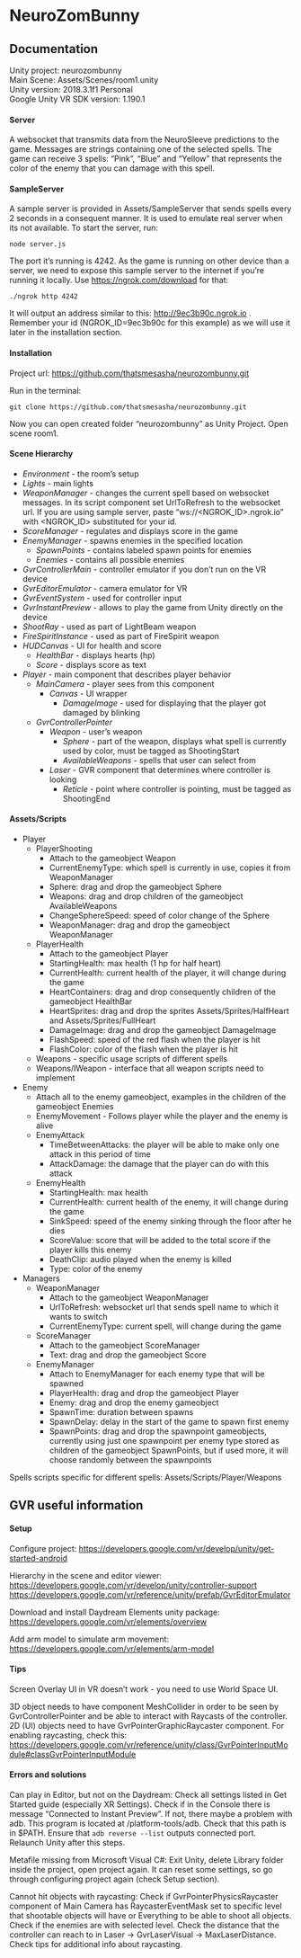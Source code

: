 # NeuroZomBunny
## Documentation
Unity project: neurozombunny  
Main Scene: Assets/Scenes/room1.unity  
Unity version: 2018.3.1f1 Personal  
Google Unity VR SDK version: 1.190.1  

#### Server
A websocket that transmits data from the NeuroSleeve predictions to the game. Messages are strings containing one of the selected spells. The game can receive 3 spells: “Pink”, “Blue” and “Yellow” that represents the color of the enemy that you can damage with this spell.

#### SampleServer
A sample server is provided in Assets/SampleServer that sends spells every 2 seconds in a consequent manner. It is used to emulate real server when its not available. To start the server, run:

```
node server.js
```

The port it’s running is 4242.
As the game is running on other device than a server, we need to expose this sample server to the internet if you’re running it locally. Use https://ngrok.com/download for that:

```
./ngrok http 4242
```

It will output an address similar to this: http://9ec3b90c.ngrok.io . Remember your id (NGROK_ID=9ec3b90c for this example) as we will use it later in the installation section.

#### Installation

Project url: https://github.com/thatsmesasha/neurozombunny.git

Run in the terminal:

```
git clone https://github.com/thatsmesasha/neurozombunny.git
```

Now you can open created folder “neurozombunny” as Unity Project. Open scene room1.

#### Scene Hierarchy
- _Environment_ - the room’s setup
- _Lights_ - main lights
- _WeaponManager_ - changes the current spell based on websocket messages. In its script component set UrlToRefresh to the websocket url. If you are using sample server, paste “ws://<NGROK_ID>.ngrok.io” with <NGROK_ID> substituted for your id.
- _ScoreManager_ - regulates and displays score in the game
- _EnemyManager_ - spawns enemies in the specified location
  - _SpawnPoints_ - contains labeled spawn points for enemies
  - _Enemies_ - contains all possible enemies
- _GvrControllerMain_ - controller emulator if you don’t run on the VR device
- _GvrEditorEmulator_ - camera emulator for VR
- _GvrEventSystem_ - used for controller input
- _GvrInstantPreview_ - allows to play the game from Unity directly on the device
- _ShootRay_ - used as part of LightBeam weapon
- _FireSpiritInstance_ - used as part of FireSpirit weapon
- _HUDCanvas_ - UI for health and score
  - _HealthBar_ - displays hearts (hp)
  - _Score_ - displays score as text
- _Player_ - main component that describes player behavior
  - _MainCamera_ - player sees from this component
    - _Canvas_ - UI wrapper
      - _DamageImage_ - used for displaying that the player got damaged by blinking
  - _GvrControllerPointer_
    - _Weapon_ - user’s weapon
      - _Sphere_ - part of the weapon, displays what spell is currently used by color, must be tagged as ShootingStart
      - _AvailableWeapons_ - spells that user can select from
    - _Laser_ - GVR component that determines where controller is looking
      - _Reticle_ - point where controller is pointing, must be tagged as ShootingEnd

#### Assets/Scripts
- Player
  - PlayerShooting
    - Attach to the gameobject Weapon
    - CurrentEnemyType: which spell is currently in use, copies it from WeaponManager
    - Sphere: drag and drop the gameobject Sphere
    - Weapons: drag and drop children of the gameobject AvailableWeapons
    - ChangeSphereSpeed: speed of color change of the Sphere
    - WeaponManager: drag and drop the gameobject WeaponManager
  - PlayerHealth
    - Attach to the gameobject Player
    - StartingHealth: max health (1 hp for half heart)
    - CurrentHealth: current health of the player, it will change during the game
    - HeartContainers: drag and drop consequently children of the gameobject HealthBar
    - HeartSprites: drag and drop the sprites Assets/Sprites/HalfHeart and Assets/Sprites/FullHeart
    - DamageImage: drag and drop the gameobject DamageImage
    - FlashSpeed: speed of the red flash when the player is hit
    - FlashColor: color of the flash when the player is hit
  - Weapons - specific usage scripts of different spells
  - Weapons/IWeapon - interface that all weapon scripts need to implement
- Enemy
  - Attach all to the enemy gameobject, examples in the children of the gameobject Enemies
  - EnemyMovement - Follows player while the player and the enemy is alive
  - EnemyAttack
    - TimeBetweenAttacks: the player will be able to make only one attack in this period of time
    - AttackDamage: the damage that the player can do with this attack
  - EnemyHealth
    - StartingHealth: max health
    - CurrentHealth: current health of the enemy, it will change during the game
    - SinkSpeed: speed of the enemy sinking through the floor after he dies
    - ScoreValue: score that will be added to the total score if the player kills this enemy
    - DeathClip: audio played when the enemy is killed
    - Type: color of the enemy
- Managers
  - WeaponManager
    - Attach to the gameobject WeaponManager
    - UrlToRefresh: websocket url that sends spell name to which it wants to switch
    - CurrentEnemyType: current spell, will change during the game
  - ScoreManager
    - Attach to the gameobject ScoreManager
    - Text: drag and drop the gameobject Score
  - EnemyManager
    - Attach to EnemyManager for each enemy type that will be spawned
    - PlayerHealth: drag and drop the gameobject Player
    - Enemy: drag and drop the enemy gameobject
    - SpawnTime: duration between spawns
    - SpawnDelay: delay in the start of the game to spawn first enemy
    - SpawnPoints: drag and drop the spawnpoint gameobjects, currently using just one spawnpoint per enemy type stored as children of the gameobject SpawnPoints, but if used more, it will choose randomly between the spawnpoints

Spells scripts specific for different spells: Assets/Scripts/Player/Weapons

## GVR useful information

#### Setup

Configure project: https://developers.google.com/vr/develop/unity/get-started-android

Hierarchy in the scene and editor viewer: https://developers.google.com/vr/develop/unity/controller-support
https://developers.google.com/vr/reference/unity/prefab/GvrEditorEmulator

Download and install Daydream Elements unity package:
https://developers.google.com/vr/elements/overview

Add arm model to simulate arm movement:
https://developers.google.com/vr/elements/arm-model

#### Tips
Screen Overlay UI in VR doesn’t work - you need to use World Space UI.

3D object needs to have component MeshCollider in order to be seen by GvrControllerPointer and be able to interact with Raycasts of the controller. 2D (UI) objects need to have  GvrPointerGraphicRaycaster component. For enabling raycasting, check this: https://developers.google.com/vr/reference/unity/class/GvrPointerInputModule#classGvrPointerInputModule

#### Errors and solutions

Can play in Editor, but not on the Daydream:
Check all settings listed in Get Started guide (especially XR Settings). Check if in the Console there is message “Connected to Instant Preview”. If not, there maybe a problem with adb. This program is located at <location of android sdk>/platform-tools/adb. Check that this path is in $PATH. Ensure that `adb reverse --list` outputs connected port. Relaunch Unity after this steps.

Metafile missing from Microsoft Visual C#:
Exit Unity, delete Library folder inside the project, open project again. It can reset some settings, so go through configuring project again (check Setup section).

Cannot hit objects with raycasting:
Check if GvrPointerPhysicsRaycaster component of Main Camera has RaycasterEventMask set to specific level that shootable objects will have or Everything to be able to shoot all objects. Check if the enemies are with selected level. Check the distance that the controller can reach to in Laser &rarr; GvrLaserVisual &rarr; MaxLaserDistance. Check tips for additional info about raycasting.
